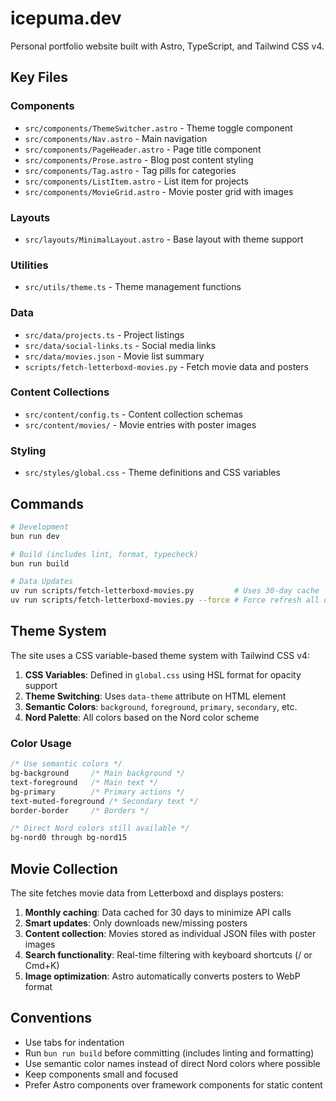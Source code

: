 # icepuma.dev

Personal portfolio website built with Astro, TypeScript, and Tailwind CSS v4.

## Key Files

### Components
- `src/components/ThemeSwitcher.astro` - Theme toggle component
- `src/components/Nav.astro` - Main navigation
- `src/components/PageHeader.astro` - Page title component
- `src/components/Prose.astro` - Blog post content styling
- `src/components/Tag.astro` - Tag pills for categories
- `src/components/ListItem.astro` - List item for projects
- `src/components/MovieGrid.astro` - Movie poster grid with images

### Layouts
- `src/layouts/MinimalLayout.astro` - Base layout with theme support

### Utilities
- `src/utils/theme.ts` - Theme management functions

### Data
- `src/data/projects.ts` - Project listings
- `src/data/social-links.ts` - Social media links
- `src/data/movies.json` - Movie list summary
- `scripts/fetch-letterboxd-movies.py` - Fetch movie data and posters

### Content Collections
- `src/content/config.ts` - Content collection schemas
- `src/content/movies/` - Movie entries with poster images

### Styling
- `src/styles/global.css` - Theme definitions and CSS variables

## Commands

```bash
# Development
bun run dev

# Build (includes lint, format, typecheck)
bun run build

# Data Updates
uv run scripts/fetch-letterboxd-movies.py         # Uses 30-day cache
uv run scripts/fetch-letterboxd-movies.py --force # Force refresh all data
```

## Theme System

The site uses a CSS variable-based theme system with Tailwind CSS v4:

1. **CSS Variables**: Defined in `global.css` using HSL format for opacity support
2. **Theme Switching**: Uses `data-theme` attribute on HTML element
3. **Semantic Colors**: `background`, `foreground`, `primary`, `secondary`, etc.
4. **Nord Palette**: All colors based on the Nord color scheme

### Color Usage

```css
/* Use semantic colors */
bg-background     /* Main background */
text-foreground   /* Main text */
bg-primary        /* Primary actions */
text-muted-foreground /* Secondary text */
border-border     /* Borders */

/* Direct Nord colors still available */
bg-nord0 through bg-nord15
```

## Movie Collection

The site fetches movie data from Letterboxd and displays posters:

1. **Monthly caching**: Data cached for 30 days to minimize API calls
2. **Smart updates**: Only downloads new/missing posters
3. **Content collection**: Movies stored as individual JSON files with poster images
4. **Search functionality**: Real-time filtering with keyboard shortcuts (/ or Cmd+K)
5. **Image optimization**: Astro automatically converts posters to WebP format

## Conventions

- Use tabs for indentation
- Run `bun run build` before committing (includes linting and formatting)
- Use semantic color names instead of direct Nord colors where possible
- Keep components small and focused
- Prefer Astro components over framework components for static content